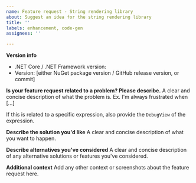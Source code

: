 ```yaml
---
name: Feature request - String rendering library
about: Suggest an idea for the string rendering library
title: ''
labels: enhancement, code-gen
assignees: ''

---
```


**Version info**
 - .NET Core / .NET Framework version:
 - Version: [either NuGet package version / GitHub release version, or commit]

**Is your feature request related to a problem? Please describe.**
A clear and concise description of what the problem is. Ex. I'm always frustrated when [...]

If this is related to a specific expression, also provide the `DebugView` of the expression.

**Describe the solution you'd like**
A clear and concise description of what you want to happen.

**Describe alternatives you've considered**
A clear and concise description of any alternative solutions or features you've considered.

**Additional context**
Add any other context or screenshots about the feature request here.
